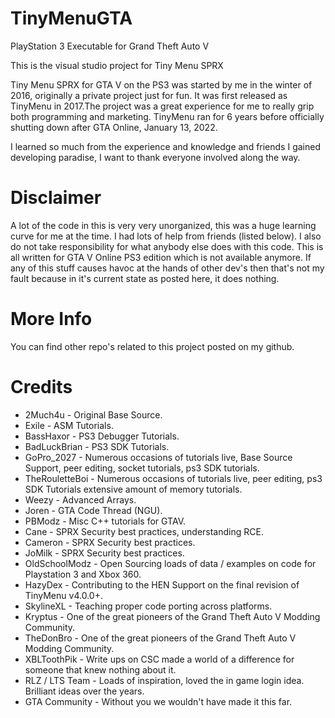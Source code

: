 # TinyMenuGTA
PlayStation 3 Executable for Grand Theft Auto V

This is the visual studio project for Tiny Menu SPRX

Tiny Menu SPRX for GTA V on the PS3 was started by me in the winter of 2016, originally a private project just for fun. It was first released as TinyMenu in 2017.The project was a great experience for me to really grip both programming and marketing. TinyMenu ran for 6 years before officially shutting down after GTA Online, January 13, 2022.

I learned so much from the experience and knowledge and friends I gained developing paradise, I want to thank everyone involved along the way.

# Disclaimer
A lot of the code in this is very very unorganized, this was a huge learning curve for me at the time. I had lots of help from friends (listed below). 
I also do not take responsibility for what anybody else does with this code. This is all written for GTA V Online PS3 edition which is not available anymore. If any of this stuff causes havoc at the hands of other dev's then that's not my fault because in it's current state as posted here, it does nothing.

# More Info
You can find other repo's related to this project posted on my github.

# Credits
* 2Much4u         - Original Base Source.
* Exile           - ASM Tutorials.
* BassHaxor       - PS3 Debugger Tutorials.
* BadLuckBrian    - PS3 SDK Tutorials.
* GoPro_2027      - Numerous occasions of tutorials live, Base Source Support, peer editing, socket tutorials, ps3 SDK tutorials.
* TheRouletteBoi  - Numerous occasions of tutorials live, peer editing, ps3 SDK Tutorials extensive amount of memory tutorials.
* Weezy           - Advanced Arrays.
* Joren           - GTA Code Thread (NGU).
* PBModz          - Misc C++ tutorials for GTAV.
* Cane            - SPRX Security best practices, understanding RCE.
* Cameron         - SPRX Security best practices.
* JoMilk          - SPRX Security best practices.
* OldSchoolModz   - Open Sourcing loads of data / examples on code for Playstation 3 and Xbox 360.
* HazyDex         - Contributing to the HEN Support on the final revision of TinyMenu v4.0.0+.
* SkylineXL       - Teaching proper code porting across platforms.
* Kryptus         - One of the great pioneers of the Grand Theft Auto V Modding Community.
* TheDonBro       - One of the great pioneers of the Grand Theft Auto V Modding Community.
* XBLToothPik     - Write ups on CSC made a world of a difference for someone that knew nothing about it.
* RLZ / LTS Team  - Loads of inspiration, loved the in game login idea. Brilliant ideas over the years.
* GTA Community   - Without you we wouldn't have made it this far.
